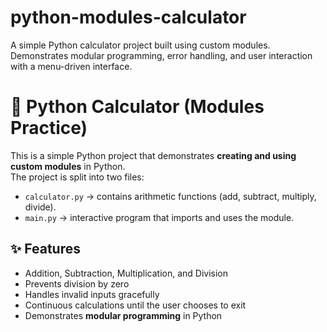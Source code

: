 # python-modules-calculator
A simple Python calculator project built using custom modules. Demonstrates modular programming, error handling, and user interaction with a menu-driven interface.

# 🧮 Python Calculator (Modules Practice)

This is a simple Python project that demonstrates **creating and using custom modules** in Python.  
The project is split into two files:
- `calculator.py` → contains arithmetic functions (add, subtract, multiply, divide).
- `main.py` → interactive program that imports and uses the module.

## ✨ Features
- Addition, Subtraction, Multiplication, and Division
- Prevents division by zero
- Handles invalid inputs gracefully
- Continuous calculations until the user chooses to exit
- Demonstrates **modular programming** in Python
